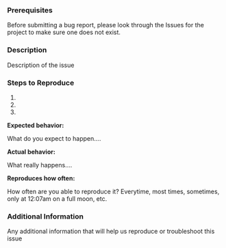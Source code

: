 ### Prerequisites

Before submitting a bug report, please look through the Issues for the project to make sure one does not exist.

### Description

Description of the issue

### Steps to Reproduce

1. <!-- first -->
2. <!-- second -->
3. <!-- third -->

**Expected behavior:**

What do you expect to happen....

**Actual behavior:**

What really happens....

**Reproduces how often:**

How often are you able to reproduce it? Everytime, most times, sometimes, only at 12:07am on a full moon, etc.

### Additional Information

Any additional information that will help us reproduce or troubleshoot this issue